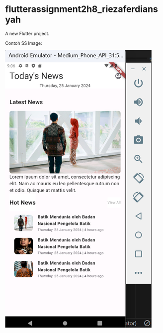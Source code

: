 # flutterassignment2h8_riezaferdiansyah

A new Flutter project.

Contoh SS Image:

![Hasil UI](assets/images/SScontoh.png)
